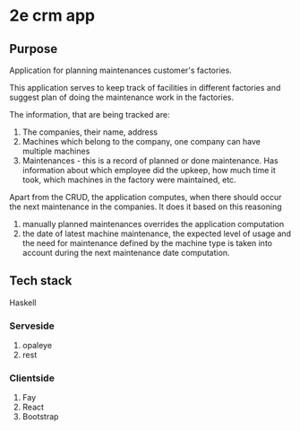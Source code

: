 # 2e crm app #

## Purpose ##

Application for planning maintenances customer's factories.

This application serves to keep track of facilities in different factories and suggest plan of doing the maintenance work in the factories.

The information, that are being tracked are:

1. The companies, their name, address 
1. Machines which belong to the company, one company can have multiple machines
1. Maintenances - this is a record of planned or done maintenance. Has information about which employee did the upkeep, how much time it took, which machines in the factory were maintained, etc.

Apart from the CRUD, the application computes, when there should occur the next maintenance in the companies. It does it based on this reasoning
1. manually planned maintenances overrides the application computation
1. the date of latest machine maintenance, the expected level of usage and the need for maintenance defined by the machine type is taken into account during the next maintenance date computation.

## Tech stack ##

Haskell

### Serveside ###
1. opaleye
1. rest

### Clientside ###
1. Fay
1. React
1. Bootstrap
